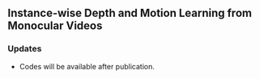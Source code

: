 ## Instance-wise Depth and Motion Learning from Monocular Videos

### Updates
+ Codes will be available after publication.
